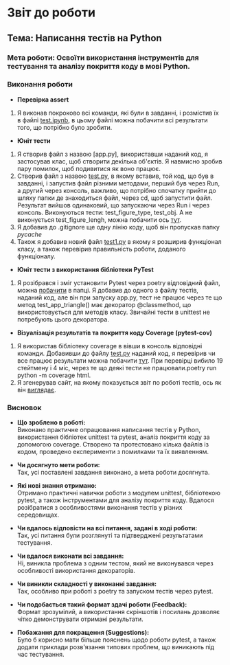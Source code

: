 # Звіт до роботи

## Тема: Написання тестів на Python

### Мета роботи: Освоїти використання інструментів для тестування та аналізу покриття коду в мові Python.

### Виконання роботи
* **Перевірка assert**  
 1. Я виконав покроково всі команди, які були в завданні, і розмістив їх в файлі [test.ipynb](test.ipynb), в цьому файлі можна побачити всі результати того, що потрібно було зробити.
* **Юніт тести**  
1. Я створив файл з назвою [app.py], використавши наданий код, я застосував клас, щоб створити декілька об'єктів. Я навмисно зробив пару помилок, щоб подивитися як воно працює.
1. Створив файл з назвою [test.py](test.py), в якому вставив, той код, що був в завданні, і запустив файл різними методами, перший був через Run, а другий через консоль, важливо, що потрібно спочатку прийти до шляху папки де знаходиться файл, через cd, щоб запустити файл. Результат вийшов одинаковий, що запускаючи через Run і через консоль. Виконуються тести: test_figure_type, test_obj. А не виконується test_figure_lengh, можна побачити ось [тут](./pictures/test.png).
1. Я добавив до .gitignore ще одну лінію коду, щоб він пропускав папку _pycache_
1. Також я добавив новий файл [test1.py](test1.py) в якому я розширив функціонал класу, а також перевірив правильність роботи, доданого функціоналу.
* **Юніт тести з використання бібліотеки PyTest**  
1. Я розібрався і зміг установити Pytest через poetry відповідний файл, можна [побачити](pyproject.toml) в папці. Я добавив до одного з файлу тестів, наданий код, але він при запуску app.py, тест не працює через те що метод test_app_triangle() має декоратор @classmethod, що використовується для методів класу. Звичайні тести в unittest не потребують цього декоратора.
* **Візуалізація результатів та покриття коду Coverage (pytest-cov)**  
 1. Я використав бібліотеку coverage в вівши в консоль відповідні команди. Добавивши до файлу [test.py](test.py) наданий код, я перевірив чи все працює результати можна побачити [тут](./pictures/report.png). При перевірці вибило 19 стейтмену і 4 міс, через те що деякі тести не працювали.poetry run python -m coverage html.
 1. Я згенерував сайт, на якому показується звіт по роботі тестів, ось як він [виглядає](./pictures/index.png). 

### Висновок  

- **Що зроблено в роботі:**  
  Виконано практичне опрацювання написання тестів у Python, використання бібліотек unittest та pytest, аналіз покриття коду за допомогою coverage. Створено та протестовано кілька файлів із кодом, проведено експерименти з помилками та їх виявленням.  

- **Чи досягнуто мети роботи:**  
  Так, усі поставлені завдання виконано, а мета роботи досягнута.  

- **Які нові знання отримано:**  
  Отримано практичні навички роботи з модулем unittest, бібліотекою pytest, а також інструментами для аналізу покриття коду. Вдалося розібратися з особливостями виконання тестів у різних середовищах.  

- **Чи вдалось відповісти на всі питання, задані в ході роботи:**  
  Так, усі питання були розглянуті та підтверджені результатами тестування.  

- **Чи вдалося виконати всі завдання:**  
  Ні, виникла проблема з одним тестом, який не виконувався через особливості використання декораторів.  

- **Чи виникли складності у виконанні завдання:**  
  Так, особливо при роботі з poetry та запуском тестів через pytest.  

- **Чи подобається такий формат здачі роботи (Feedback):**  
  Формат зрозумілий, а використання скріншотів і посилань дозволяє чітко демонструвати отримані результати.  

- **Побажання для покращення (Suggestions):**  
  Було б корисно мати більше пояснень щодо роботи pytest, а також додати приклади розв'язання типових проблем, що виникають під час тестування.  